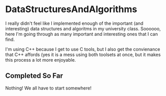 # DataStructuresAndAlgorithms

I really didn't feel like I implemented enough of the important (and interesting) data structures and algoritms in my university class. Soooooo, here I'm going through as many important and interesting ones that I can find.

I'm using C++ because I get to use C tools, but I also get the convienance that C++ affords (yes it is a mess using both toolsets at once, but it makes this process a lot more enjoyable.

## Completed So Far

Nothing! We all have to start somewhere!

